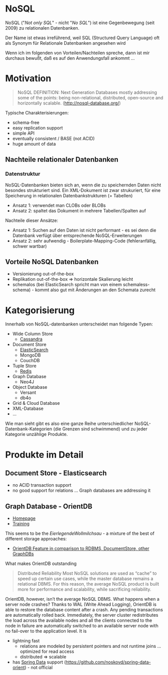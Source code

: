 # NoSQL
NoSQL ("*Not only SQL*" - nicht "*No SQL*") ist eine Gegenbewegung (seit 2009) zu relationalen Datenbanken.

Der Name ist etwas irreführend, weil SQL (Structured Query Language) oft als Synonym für Relationale Datenbanken angesehen wird 

Wenn ich im folgenden von Vorteilen/Nachteilen spreche, dann ist mir durchaus bewußt, daß es auf den Anwendungsfall ankommt ...

# Motivation

> NoSQL DEFINITION:
Next Generation Databases mostly addressing some of the points: being non-relational, distributed, open-source and horizontally scalable. (http://nosql-database.org/)

Typische Charakterisierungen:
* schema-free
* easy replication support
* simple API
* eventually consistent / BASE (not ACID)
* huge amount of data

## Nachteile relationaler Datenbanken
### Datenstruktur
NoSQL-Datenbanken bieten sich an, wenn die zu speichernden Daten nicht besondes strukturiert sind. Ein XML-Dokument ist zwar strukuriert, für eine Speicherung in relationalen Datenbankstrukturen (= Tabellen) 

* Ansatz 1: verwendet man CLOBs oder BLOBs
* Ansatz 2: spaltet das Dokument in mehrere Tabellen/Spalten auf

Nachteile dieser Ansätze:
* Ansatz 1: Suchen auf den Daten ist nicht performant - es sei denn die Datenbank verfügt über entsprechende NoSQL-Erweiterungen
* Ansatz 2: sehr aufwendig - Boilerplate-Mapping-Code (fehleranfällig, schwer wartbar)

## Vorteile NoSQL Datenbanken
* Versionierung out-of-the-box
* Replikation out-of-the-box => horizontale Skalierung leicht
* schemalos (bei ElasticSearch spricht man von einem schemaless-schema) - kommt also gut mit Änderungen an den Schemata zurecht

# Kategorisierung
Innerhalb von NoSQL-datenbanken unterscheidet man folgende Typen:
* Wide Column Store
  * [Cassandra](https://cassandra.apache.org/)
* Document Store
  * [ElasticSearch](https://www.elastic.co/)
  * MongoDB
  * CouchDB
* Tuple Store
  * [Redis](http://redis.io/)
* Graph Database
  * Neo4J
* Object Database
  * Versant
  * db4o
* Grid & Cloud Database
* XML-Database
* ...

Wie man sieht gibt es also eine ganze Reihe unterschiedlicher NoSQL-Datenbank-Kategorien (die Grenzen sind schwimmend) und zu jeder Kategorie unzählige Produkte.

# Produkte im Detail
## Document Store - Elasticsearch 
* no ACID transaction support
* no good support for relations ... Graph databases are addressing it

## Graph Database - OrientDB

* [Homepage](http://orientdb.com)
* [Training](http://orientdb.com/training)

This seems to be the *EierlegendeWollmilchsau* - a mixture of the best of different storage approaches:

* [OrientDB Feature in comparison to RDBMS, DocumentStore, other GraphDBs](http://orientdb.com/why-orientdb/)

What makes OrientDB outstanding

> Distributed Reliability
Most NoSQL solutions are used as “cache” to speed up certain use cases, while the master database remains a relational DBMS. For this reason, the average NoSQL product is built more for performance and scalability, while sacrificing reliability.

OrientDB, however, isn’t the average NoSQL DBMS. What happens when a server node crashes? Thanks to WAL (Write Ahead Logging), OrientDB is able to restore the database content after a crash. Any pending transactions are automatically rolled back. Immediately, the server cluster redistributes the load across the available nodes and all the clients connected to the node in failure are automatically switched to an available server node with no fail-over to the application level.
It is
* lightning fast
  * relations are modeled by persistent pointers and not runtime joins ... optimized for read access
  * distributed => scalable
* has [Spring Data](SpringData) support (https://github.com/noskovd/spring-data-orient) - not official







